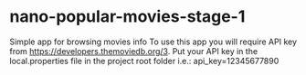 # nano-popular-movies-stage-1
Simple app for browsing movies info
To use this app you will require API key from https://developers.themoviedb.org/3.
Put your API key in the local.properties file in the project root folder i.e.:
api_key=12345677890